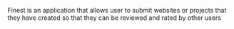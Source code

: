 Finest is an application that allows user to submit websites or projects that they have created so that they can be reviewed and rated by other users

